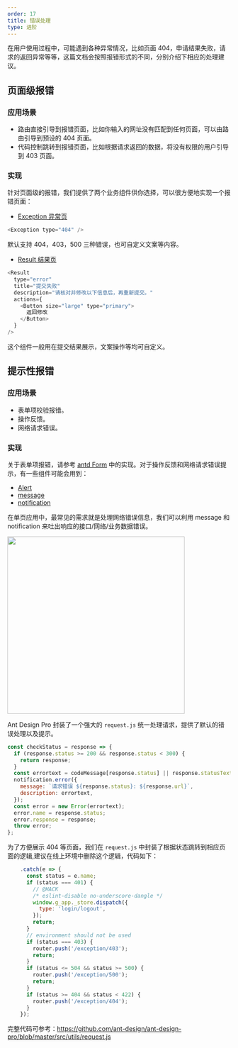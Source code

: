 ```yaml
---
order: 17
title: 错误处理
type: 进阶
---
```


在用户使用过程中，可能遇到各种异常情况，比如页面 404，申请结果失败，请求的返回异常等等，这篇文档会按照报错形式的不同，分别介绍下相应的处理建议。

## 页面级报错

### 应用场景

- 路由直接引导到报错页面，比如你输入的网址没有匹配到任何页面，可以由路由引导到预设的 404 页面。
- 代码控制跳转到报错页面，比如根据请求返回的数据，将没有权限的用户引导到 403 页面。

### 实现

针对页面级的报错，我们提供了两个业务组件供你选择，可以很方便地实现一个报错页面：

- [Exception 异常页](https://preview.pro.ant.design/exception/404)

```js
<Exception type="404" />
```

默认支持 404，403，500 三种错误，也可自定义文案等内容。

- [Result 结果页](https://preview.pro.ant.design/result/fail)

```js
<Result
  type="error"
  title="提交失败"
  description="请核对并修改以下信息后，再重新提交。"
  actions={
    <Button size="large" type="primary">
      返回修改
    </Button>
  }
/>
```

这个组件一般用在提交结果展示，文案操作等均可自定义。

## 提示性报错

### 应用场景

- 表单项校验报错。
- 操作反馈。
- 网络请求错误。

### 实现

关于表单项报错，请参考 [antd Form](http://ant.design/components/form-cn/) 中的实现。对于操作反馈和网络请求错误提示，有一些组件可能会用到：

- [Alert](http://ant.design/components/alert-cn/)
- [message](http://ant.design/components/message-cn/)
- [notification](http://ant.design/components/notification-cn/)

在单页应用中，最常见的需求就是处理网络错误信息，我们可以利用 message 和 notification 来吐出响应的接口/网络/业务数据错误。

<img src="https://gw.alipayobjects.com/zos/rmsportal/cVTaurnfguplvNbctgBN.png" width="400" />

Ant Design Pro 封装了一个强大的 `request.js` 统一处理请求，提供了默认的错误处理以及提示。

```js
const checkStatus = response => {
  if (response.status >= 200 && response.status < 300) {
    return response;
  }
  const errortext = codeMessage[response.status] || response.statusText;
  notification.error({
    message: `请求错误 ${response.status}: ${response.url}`,
    description: errortext,
  });
  const error = new Error(errortext);
  error.name = response.status;
  error.response = response;
  throw error;
};
```

为了方便展示 404 等页面，我们在 `request.js` 中封装了根据状态跳转到相应页面的逻辑,建议在线上环境中删除这个逻辑，代码如下：

```js
    .catch(e => {
      const status = e.name;
      if (status === 401) {
        // @HACK
        /* eslint-disable no-underscore-dangle */
        window.g_app._store.dispatch({
          type: 'login/logout',
        });
        return;
      }
      // environment should not be used
      if (status === 403) {
        router.push('/exception/403');
        return;
      }
      if (status <= 504 && status >= 500) {
        router.push('/exception/500');
        return;
      }
      if (status >= 404 && status < 422) {
        router.push('/exception/404');
      }
    });
```

完整代码可参考：https://github.com/ant-design/ant-design-pro/blob/master/src/utils/request.js
